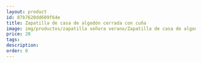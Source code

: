 ```yaml
---
layout: product
id: 87b7620dd609f64e
title: Zapatilla de casa de algodón cerrada con cuña 
image: img/productos/zapatilla señora verano/Zapatilla de casa de algodón cerrada con cuña =20.webp
price: 20
tags: 
description: 
order: 0
---
```

